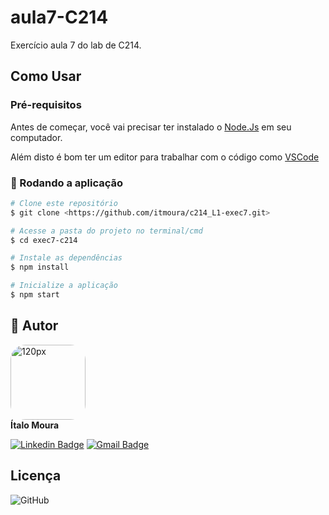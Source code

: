 # aula7-C214
Exercício aula 7 do lab de C214.
 
 
## Como Usar

### Pré-requisitos

Antes de começar, você vai precisar ter instalado o [Node.Js](https://nodejs.dev/en/download/) em seu computador. 

Além disto é bom ter um editor para trabalhar com o código como [VSCode](https://code.visualstudio.com/)

### 🎲 Rodando a aplicação

```bash
# Clone este repositório
$ git clone <https://github.com/itmoura/c214_L1-exec7.git>

# Acesse a pasta do projeto no terminal/cmd
$ cd exec7-c214

# Instale as dependências
$ npm install

# Inicialize a aplicação
$ npm start


```


## 👥 Autor
<img style="border-radius: 20%;" src="https://avatars.githubusercontent.com/u/12284353?v=4" width="120px;" alt="120px"/><br>
**Ítalo Moura**

[![Linkedin Badge](https://img.shields.io/badge/-Ítalo-blue?style=flat-square&logo=Linkedin&logoColor=white&link=https://www.linkedin.com/in/italo-moura)](https://www.linkedin.com/in/italo-moura)
[![Gmail Badge](https://img.shields.io/badge/-italo.moura1201@gmail.com-c14438?style=flat-square&logo=Gmail&logoColor=white&link=mailto:italo.moura1201@gmail.com)](mailto:italo.moura1201@gmail.com)

## Licença

![GitHub](https://img.shields.io/github/license/ItaloRez/Podcastr)
